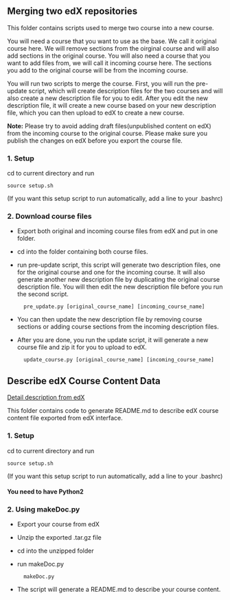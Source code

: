 ## Merging two edX repositories

This folder contains scripts used to merge two course into a new course. 

You will need a course that you want to use as the base. We call it original course here. We will remove sections from the oirginal course and will also add sections in the original course. You will also need a course that you want to add files from, we will call it incoming course here. The sections you add to the original course will be from the incoming course.

You will run two scripts to merge the course. First, you will run the pre-update script, which will create description files for the two courses and will also create a new description file for you to edit. After you edit the new description file, it will create a new course based on your new description file, which you can then upload to edX to create a new course.

**Note:**
Please try to avoid adding draft files(unpublished content on edX) from the incoming course to the original course. Please make sure you publish the changes on edX before you export the course file.

### 1. Setup
cd to current directory and run

	source setup.sh

(If you want this setup script to run automatically, add a line to your .bashrc)

### 2. Download course files
* Export both original and incoming course files from edX and put in one folder.
* cd into the folder containing both course files.
* run pre-update script, this script will generate two description files, one for the original course and one for the incoming course. It will also generate another new description file by duplicating the original course description file. You will then edit the new description file before you run the second script.

		pre_update.py [original_course_name] [incoming_course_name]

* You can then update the new description file by removing course sections or adding course sections from the incoming description files.
* After you are done, you run the update script, it will generate a new course file and zip it for you to upload to edX.

		update_course.py [original_course_name] [incoming_course_name]


<!-- repository = exported course.

1. Download and untar the two repositories.
2. Create a description file that describes each chapter/section/problem for each repository.
   Each line contains:
   * A readable description of the section, the path to the xml file in the repository (includin the repository name)
3. MANUAL: Using an editor, create a new description file that contains lines from either of the two original files.
   For example, I combined weeks 1-2 from CSE103 with weeks 3-9 of DSE210x
4 Create the new rpository based on the new description. One repository is considered the "origin" and the files that are not in the XML tree are taken from there. The xml files are taken from the incoming repository (we can have more than one). 
   1. Remove files that correspond to description lines of the original that have been removed.
   2. Copy new files from the incoming repositories. -->


## Describe edX Course Content Data
[Detail description from edX](http://edx.readthedocs.io/projects/devdata/en/latest/internal_data_formats/course_structure.html#course-structure)

This folder contains code to generate README.md to describe edX course content file exported from edX interface.

### 1. Setup
cd to current directory and run

	source setup.sh

(If you want this setup script to run automatically, add a line to your .bashrc)

#### You need to have Python2

### 2. Using makeDoc.py
* Export your course from edX
* Unzip the exported .tar.gz file
* cd into the unzipped folder
* run makeDoc.py

		makeDoc.py
	
* The script will generate a README.md to describe your course content.